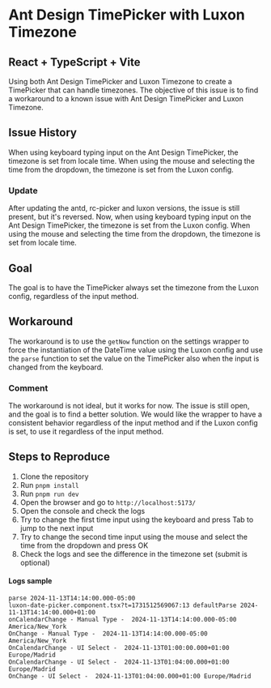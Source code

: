 # Ant Design TimePicker with Luxon Timezone
## React + TypeScript + Vite
Using both Ant Design TimePicker and Luxon Timezone to create a TimePicker that can handle timezones.
The objective of this issue is to find a workaround to a known issue with Ant Design TimePicker and Luxon Timezone.

## Issue History
When using keyboard typing input on the Ant Design TimePicker, the timezone is set from locale time.
When using the mouse and selecting the time from the dropdown, the timezone is set from the Luxon config.

### **Update**
After updating the antd, rc-picker and luxon versions, the issue is still present, but it's reversed.
Now, when using keyboard typing input on the Ant Design TimePicker, the timezone is set from the Luxon config.
When using the mouse and selecting the time from the dropdown, the timezone is set from locale time.

## Goal
The goal is to have the TimePicker always set the timezone from the Luxon config, regardless of the input method.

## Workaround
The workaround is to use the `getNow` function on the settings wrapper to force the instantiation of the DateTime value
using the Luxon config and use the `parse` function to set the value on the TimePicker also when the input is changed from the keyboard.

### Comment
The workaround is not ideal, but it works for now. The issue is still open, and the goal is to find a better solution.
We would like the wrapper to have a consistent behavior regardless of the input method and if the Luxon config is set,
to use it regardless of the input method.

## Steps to Reproduce
1. Clone the repository
2. Run `pnpm install`
3. Run `pnpm run dev`
4. Open the browser and go to `http://localhost:5173/`
5. Open the console and check the logs
6. Try to change the first time input using the keyboard and press Tab to jump to the next input
7. Try to change the second time input using the mouse and select the time from the dropdown and press OK
8. Check the logs and see the difference in the timezone set (submit is optional)

#### Logs sample
```
parse 2024-11-13T14:14:00.000-05:00
luxon-date-picker.component.tsx?t=1731512569067:13 defaultParse 2024-11-13T14:14:00.000+01:00
onCalendarChange - Manual Type -  2024-11-13T14:14:00.000-05:00 America/New_York
OnChange - Manual Type -  2024-11-13T14:14:00.000-05:00 America/New_York
OnCalendarChange - UI Select -  2024-11-13T01:00:00.000+01:00 Europe/Madrid
OnCalendarChange - UI Select -  2024-11-13T01:04:00.000+01:00 Europe/Madrid
OnChange - UI Select -  2024-11-13T01:04:00.000+01:00 Europe/Madrid
```
